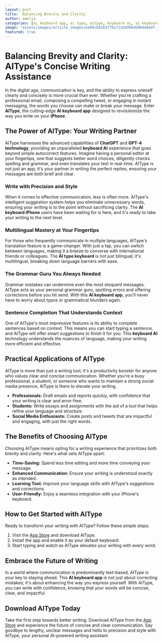 ```yaml
---
layout: post
title:  Balancing Brevity and Clarity
author: amelia
categories: [ai keyboard app, ai type, aitype, keyboard ai, ai keyboard iphone, ai keyboard, ai type keyboard]
image: "assets/images/article_images/ea04cb9263ff91711ddd964b904dde4f.jpg"
featured: true
---
```


# Balancing Brevity and Clarity: AIType's Concise Writing Assistance

In the digital age, communication is key, and the ability to express oneself clearly and concisely is more crucial than ever. Whether you're crafting a professional email, composing a compelling tweet, or engaging in instant messaging, the words you choose can make or break your message. Enter **AIType**, the cutting-edge **AI keyboard app** designed to revolutionize the way you write on your **iPhone**.

## The Power of AIType: Your Writing Partner

AIType harnesses the advanced capabilities of **ChatGPT** and **GPT-4 technology**, providing an unparalleled **keyboard AI** experience that goes beyond simple autocorrect features. Imagine having a personal editor at your fingertips, one that suggests better word choices, diligently checks spelling and grammar, and even translates your text in real-time. AIType is not just an app; it's your partner in writing the perfect replies, ensuring your messages are both brief and clear.

### Write with Precision and Style

When it comes to effective communication, less is often more. AIType's intelligent suggestion system helps you eliminate unnecessary words, ensuring your writing is to the point without sacrificing clarity. The **AI keyboard iPhone** users have been waiting for is here, and it's ready to take your writing to the next level.

### Multilingual Mastery at Your Fingertips

For those who frequently communicate in multiple languages, AIType's translation feature is a game-changer. With just a tap, you can switch between languages, making it a breeze to converse with international friends or colleagues. The **AI type keyboard** is not just bilingual; it's multilingual, breaking down language barriers with ease.

### The Grammar Guru You Always Needed

Grammar mistakes can undermine even the most eloquent messages. AIType acts as your personal grammar guru, spotting errors and offering corrections before you hit send. With this **AI keyboard app**, you'll never have to worry about typos or grammatical blunders again.

### Sentence Completion That Understands Context

One of AIType's most impressive features is its ability to complete sentences based on context. This means you can start typing a sentence, and AIType will offer smart suggestions to finish it for you. This **keyboard AI** technology understands the nuances of language, making your writing more efficient and effective.

## Practical Applications of AIType

AIType is more than just a writing tool; it's a productivity booster for anyone who values clear and concise communication. Whether you're a busy professional, a student, or someone who wants to maintain a strong social media presence, AIType is there to elevate your writing.

- **Professionals:** Draft emails and reports quickly, with confidence that your writing is clear and error-free.
- **Students:** Write essays and assignments with the aid of a tool that helps refine your language and structure.
- **Social Media Enthusiasts:** Create posts and tweets that are impactful and engaging, with just the right words.

## The Benefits of Choosing AIType

Choosing AIType means opting for a writing experience that prioritizes both brevity and clarity. Here's what sets AIType apart:

- **Time-Saving:** Spend less time editing and more time conveying your message.
- **Enhanced Communication:** Ensure your writing is understood exactly as intended.
- **Learning Tool:** Improve your language skills with AIType's suggestions and corrections.
- **User-Friendly:** Enjoy a seamless integration with your iPhone's keyboard.

## How to Get Started with AIType

Ready to transform your writing with AIType? Follow these simple steps:

1. Visit the [App Store](https://apps.apple.com/us/app/aitype-grammar-check-keyboard/id6469163944) and download AIType.
2. Install the app and enable it as your default keyboard.
3. Start typing and watch as AIType elevates your writing with every word.

## Embrace the Future of Writing

In a world where communication is predominantly text-based, AIType is your key to staying ahead. This **AI keyboard app** is not just about correcting mistakes; it's about enhancing the way you express yourself. With AIType, you can write with confidence, knowing that your words will be concise, clear, and impactful.

## Download AIType Today

Take the first step towards better writing. Download AIType from the [App Store](https://apps.apple.com/us/app/aitype-grammar-check-keyboard/id6469163944) and experience the future of concise and clear communication. Say goodbye to lengthy, unclear messages and hello to precision and style with AIType, your personal AI-powered writing assistant.